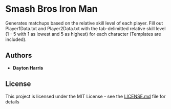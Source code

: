 # Smash Bros Iron Man

Generates matchups based on the relative skill level of each player. Fill out Player1Data.txt and Player2Data.txt with the tab-delimitted relative skill level (1 - 5 with 1 as lowest and 5 as highest) for each character (Templates are included). 

## Authors

* **Dayton Harris**

## License

This project is licensed under the MIT License - see the [LICENSE.md](LICENSE.md) file for details
